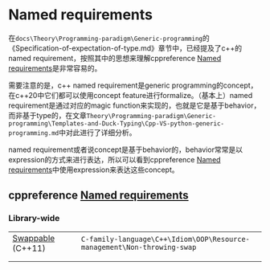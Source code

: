 # Named requirements

在`docs\Theory\Programming-paradigm\Generic-programming`的《Specification-of-expectation-of-type.md》章节中，已经提及了c++的named requirement，按照其中的思想来理解cppreference [Named requirements](https://en.cppreference.com/w/cpp/named_req)是非常容易的。

需要注意的是，c++ named requirement是generic programming的concept，在c++20中它们都可以使用concept feature进行formalize。（基本上）named requirement是通过对应的magic function来实现的，也就是它是基于behavior，而非基于type的，在文章`Theory\Programming-paradigm\Generic-programming\Templates-and-Duck-Typing\Cpp-VS-python-generic-programming.md`中对此进行了详细分析。

named requirement或者说concept是基于behavior的，behavior常常是以expression的方式来进行表达，所以可以看到cppreference [Named requirements](https://en.cppreference.com/w/cpp/named_req)中使用expression来表达这些concept。

## cppreference [Named requirements](https://en.cppreference.com/w/cpp/named_req)



### Library-wide

|                                                              |      |                                                              |
| ------------------------------------------------------------ | ---- | ------------------------------------------------------------ |
| [Swappable](https://en.cppreference.com/w/cpp/named_req/Swappable) (C++11) |      | `C-family-language\C++\Idiom\OOP\Resource-management\Non-throwing-swap` |
|                                                              |      |                                                              |
|                                                              |      |                                                              |

